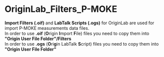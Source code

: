 # OriginLab_Filters_P-MOKE

**Import Filters (.oif)** and **LabTalk Scripts (.ogs)** for OriginLab are used for import P-MOKE measurements data files.  
In order to use **.oif** (**O**rigin **I**mport **F**ile) files you need to copy them into **"Origin User File Folder"/Filters**  
In order to use **.ogs** (**O**ri**g**in LabTalk **S**cript) files you need to copy them into **"Origin User File Folder"**
